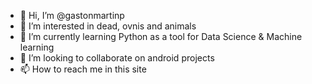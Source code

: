 - 👋 Hi, I’m @gastonmartinp
- 👀 I’m interested in dead, ovnis and animals
- 🌱 I’m currently learning Python as a tool for Data Science & Machine learning
- 💞️ I’m looking to collaborate on android projects
- 📫 How to reach me in this site

<!---
gastonmartinp/gastonmartinp is a ✨ special ✨ repository because its `README.md` (this file) appears on your GitHub profile.
You can click the Preview link to take a look at your changes.
--->
